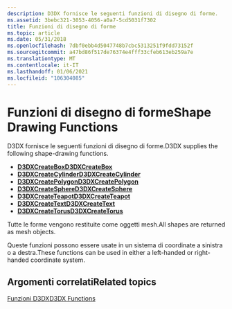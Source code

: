 ```yaml
---
description: D3DX fornisce le seguenti funzioni di disegno di forme.
ms.assetid: 3bebc321-3053-4056-a0a7-5cd5031f7302
title: Funzioni di disegno di forme
ms.topic: article
ms.date: 05/31/2018
ms.openlocfilehash: 7dbf0ebb4d5047748b7cbc5313251f9fdd73152f
ms.sourcegitcommit: a47bd86f517de76374e4fff33cfeb613eb259a7e
ms.translationtype: MT
ms.contentlocale: it-IT
ms.lasthandoff: 01/06/2021
ms.locfileid: "106304085"
---
```

# <a name="shape-drawing-functions"></a><span data-ttu-id="5259c-103">Funzioni di disegno di forme</span><span class="sxs-lookup"><span data-stu-id="5259c-103">Shape Drawing Functions</span></span>

<span data-ttu-id="5259c-104">D3DX fornisce le seguenti funzioni di disegno di forme.</span><span class="sxs-lookup"><span data-stu-id="5259c-104">D3DX supplies the following shape-drawing functions.</span></span>

-   [<span data-ttu-id="5259c-105">**D3DXCreateBox**</span><span class="sxs-lookup"><span data-stu-id="5259c-105">**D3DXCreateBox**</span></span>](d3dxcreatebox.md)
-   [<span data-ttu-id="5259c-106">**D3DXCreateCylinder**</span><span class="sxs-lookup"><span data-stu-id="5259c-106">**D3DXCreateCylinder**</span></span>](d3dxcreatecylinder.md)
-   [<span data-ttu-id="5259c-107">**D3DXCreatePolygon**</span><span class="sxs-lookup"><span data-stu-id="5259c-107">**D3DXCreatePolygon**</span></span>](d3dxcreatepolygon.md)
-   [<span data-ttu-id="5259c-108">**D3DXCreateSphere**</span><span class="sxs-lookup"><span data-stu-id="5259c-108">**D3DXCreateSphere**</span></span>](d3dxcreatesphere.md)
-   [<span data-ttu-id="5259c-109">**D3DXCreateTeapot**</span><span class="sxs-lookup"><span data-stu-id="5259c-109">**D3DXCreateTeapot**</span></span>](d3dxcreateteapot.md)
-   [<span data-ttu-id="5259c-110">**D3DXCreateText**</span><span class="sxs-lookup"><span data-stu-id="5259c-110">**D3DXCreateText**</span></span>](d3dxcreatetext.md)
-   [<span data-ttu-id="5259c-111">**D3DXCreateTorus**</span><span class="sxs-lookup"><span data-stu-id="5259c-111">**D3DXCreateTorus**</span></span>](d3dxcreatetorus.md)

<span data-ttu-id="5259c-112">Tutte le forme vengono restituite come oggetti mesh.</span><span class="sxs-lookup"><span data-stu-id="5259c-112">All shapes are returned as mesh objects.</span></span>

<span data-ttu-id="5259c-113">Queste funzioni possono essere usate in un sistema di coordinate a sinistra o a destra.</span><span class="sxs-lookup"><span data-stu-id="5259c-113">These functions can be used in either a left-handed or right-handed coordinate system.</span></span>

## <a name="related-topics"></a><span data-ttu-id="5259c-114">Argomenti correlati</span><span class="sxs-lookup"><span data-stu-id="5259c-114">Related topics</span></span>

<dl> <dt>

[<span data-ttu-id="5259c-115">Funzioni D3DX</span><span class="sxs-lookup"><span data-stu-id="5259c-115">D3DX Functions</span></span>](dx9-graphics-reference-d3dx-functions.md)
</dt> </dl>

 

 



